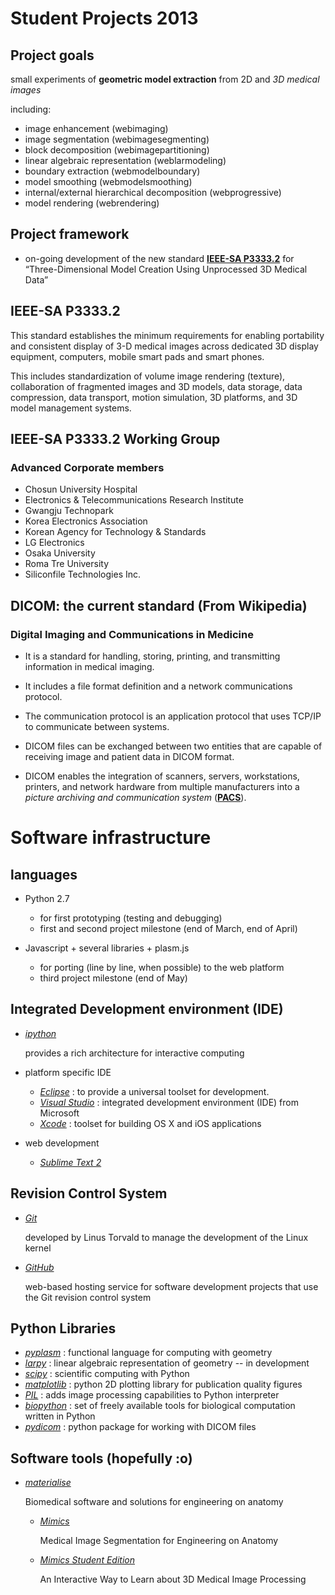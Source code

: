 
#  Student Projects 2013

## Project goals

small experiments of **geometric model extraction** from 2D and *3D medical images*

including:

+	image enhancement (webimaging)
+	image segmentation (webimagesegmenting)
+	block decomposition (webimagepartitioning)
+	linear algebraic representation (weblarmodeling)
+	boundary extraction (webmodelboundary)
+	model smoothing (webmodelsmoothing)
+	internal/external hierarchical decomposition (webprogressive)
+	model rendering (webrendering)


## Project framework

-	on-going development of the new standard [**IEEE-SA P3333.2**](http://standards.ieee.org/develop/project/3333.2.html) for “Three-Dimensional Model Creation Using Unprocessed 3D Medical Data”

## IEEE-SA P3333.2 

This standard establishes the minimum requirements for enabling portability and consistent display of 3-D medical images across dedicated 3D display equipment, computers, mobile smart pads and smart phones. 

This includes standardization of volume image rendering (texture), collaboration of fragmented images and 3D models, data storage, data compression, data transport, motion simulation, 3D platforms, and 3D model management systems.

## IEEE-SA P3333.2 Working Group
### Advanced Corporate members

- Chosun University Hospital 
- Electronics & Telecommunications Research Institute 
- Gwangju Technopark 
- Korea Electronics Association 
- Korean Agency for Technology & Standards 
- LG Electronics 
- Osaka University 
- Roma Tre University 
- Siliconfile Technologies Inc. 


## DICOM: the current standard (From Wikipedia)
### Digital Imaging and Communications in Medicine

+	It is a standard for handling, storing, printing, and transmitting information in medical imaging. 

+	It includes a file format definition and a network communications protocol. 

+	The communication protocol is an application protocol that uses TCP/IP to communicate between systems. 

+	DICOM files can be exchanged between two entities that are capable of receiving image and patient data in DICOM format.

+	DICOM enables the integration of scanners, servers, workstations, printers, and network hardware from multiple manufacturers into a *picture archiving and communication system* ([**PACS**](http://en.wikipedia.org/wiki/Picture_Archiving_and_Communication_System)).



# Software infrastructure

## languages

+ 	Python 2.7
	
	*	for first prototyping (testing and debugging)
	*	first and second project milestone (end of March, end of April)
	

+ 	Javascript + several libraries + plasm.js

	*	for porting (line by line, when possible) to the web platform 
	*	third project milestone (end of May)

## Integrated Development environment (IDE)

+	[*ipython*](http://ipython.org/)

	provides a rich architecture for interactive computing
	
+	platform specific IDE

	+	[*Eclipse*](http://www.eclipse.org/) : to provide a universal toolset for development.
	+	[*Visual Studio*](www.microsoft.com/visualstudio/eng) :  integrated development environment (IDE) from Microsoft
	+	[*Xcode*](developer.apple.com/technologies/tools/whats-new.html) : toolset for building OS X and iOS applications
	

+	web development

	+	[*Sublime Text 2*](http://www.sublimetext.com/)
	

## Revision Control System

+	[*Git*](http://git-scm.com/)

	developed by Linus Torvald to manage the development of the Linux kernel

+	[*GitHub*](https://github.com/)

	web-based hosting service for software development projects that use the Git revision control system

##	Python Libraries

+ 	[*pyplasm*](http://www.plasm.net/) : functional language for computing with geometry
+ 	[*larpy*](https://github.com/cvdlab/larpy) : linear algebraic representation of geometry -- in development
+ 	[*scipy*](http://www.scipy.org/) : scientific computing with Python 
+ 	[*matplotlib*](http://matplotlib.org/) : python 2D plotting library for publication quality figures 
+ 	[*PIL*](http://www.pythonware.com/products/pil/) : adds image processing capabilities to Python interpreter
+ 	[*biopython*](http://biopython.org/wiki/Main_Page) : set of freely available tools for biological computation written in Python 
+	[*pydicom*](https://code.google.com/p/pydicom/) : python package for working with DICOM files

##	Software tools (hopefully :o)


+	[*materialise*](http://biomedical.materialise.com/)

	Biomedical software and solutions for engineering on anatomy

	+	[*Mimics*](http://biomedical.materialise.com/mimics)

		Medical Image Segmentation for Engineering on Anatomy
		
	+	[*Mimics Student Edition*](http://biomedical.materialise.com/MimicsSE)
	
		An Interactive Way to Learn about 3D Medical Image Processing
		
